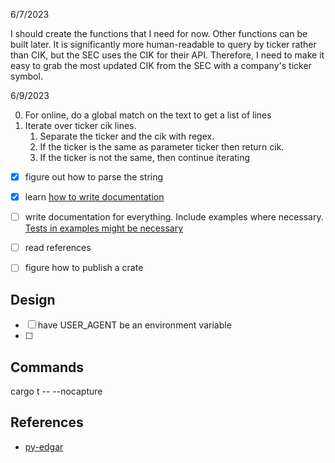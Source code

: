 6/7/2023

I should create the functions that I need for now.
Other functions can be built later.
It is significantly more human-readable to query by ticker rather than CIK, but the SEC uses the CIK for their API. Therefore, I need to make it easy to grab the most updated CIK from the SEC with a company's ticker symbol.

6/9/2023

0. For online, do a global match on the text to get a list of lines
1. Iterate over ticker cik lines.
   1. Separate the ticker and the cik with regex.
   2. If the ticker is the same as parameter ticker then return cik.
   3. If the ticker is not the same, then continue iterating

- [x] figure out how to parse the string
- [x] learn [how to write documentation](https://doc.rust-lang.org/rustdoc/write-documentation/what-to-include.html)
- [ ] write documentation for everything. Include examples where necessary. [Tests in examples might be necessary](https://doc.rust-lang.org/rustdoc/write-documentation/documentation-tests.html)

- [ ] read references
- [ ] figure how to publish a crate

## Design

- [ ] have USER_AGENT be an environment variable
- [ ] 

## Commands

cargo t -- --nocapture

## References
- [py-edgar](https://github.com/joeyism/py-edgar/tree/master)
